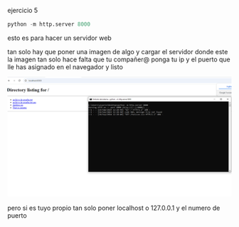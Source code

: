 ejercicio 5
```python
python -m http.server 8000
```
esto es para hacer un servidor web

tan solo hay que poner una imagen de algo y cargar el servidor donde este la imagen tan solo hace falta que tu compañer@ ponga tu ip y el puerto que lle has asignado en el navegador y listo

![](imagenes/Captura.png)

pero si es tuyo propio tan solo poner localhost o 127.0.0.1 y el numero de puerto

